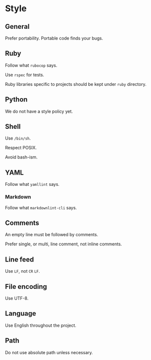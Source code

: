 # Style

## General

Prefer portability. Portable code finds your bugs.

## Ruby

Follow what `rubocop` says.

Use `rspec` for tests.

Ruby libraries specific to projects should be kept under `ruby` directory.

## Python

We do not have a style policy yet.

## Shell

Use `/bin/sh`.

Respect POSIX.

Avoid bash-ism.

## YAML

Follow what `yamllint` says.

### Markdown

Follow what `markdownlint-cli` says.

## Comments

An empty line must be followed by comments.

Prefer single, or multi, line comment, not inline comments.

## Line feed

Use `LF`, not `CR` `LF`.

## File encoding

Use UTF-8.

## Language

Use English throughout the project.

## Path

Do not use absolute path unless necessary.
